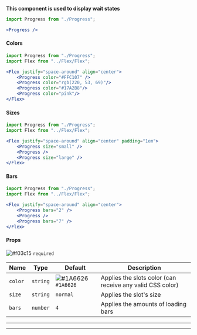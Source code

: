 **This component is used to display wait states**

```jsx
import Progress from "./Progress";

<Progress />
```

#### **Colors**
```jsx
import Progress from "./Progress";
import Flex from "../Flex/Flex";

<Flex justify="space-around" align="center">
    <Progress color="#FFC107" />
    <Progress color="rgb(220, 53, 69)"/>
    <Progress color="#17A2B8"/>
    <Progress color="pink"/>
</Flex>
```

#### **Sizes**
```jsx
import Progress from "./Progress";
import Flex from "../Flex/Flex";

<Flex justify="space-around" align="center" padding="1em">
    <Progress size="small" />
    <Progress />
    <Progress size="large" />
</Flex>
```

#### **Bars**
```jsx
import Progress from "./Progress";
import Flex from "../Flex/Flex";

<Flex justify="space-around" align="center">
    <Progress bars="2" />
    <Progress />
    <Progress bars="7" />
</Flex>
```

#### **Props**
![#f03c15](https://placehold.it/15/f03c15/000000?text=+) `required`

Name | Type | Default | Description |
-----|----- | ------- | ----------- |
`color` | `string` | ![#1A6626](https://placehold.it/15/1a6626/000000?text=+) `#1A6626` | Applies the slots color (can receive any valid CSS color)
`size` | `string` | `normal` | Applies the slot's size
`bars` | `number` | `4` | Applies the amounts of loading bars

***
***